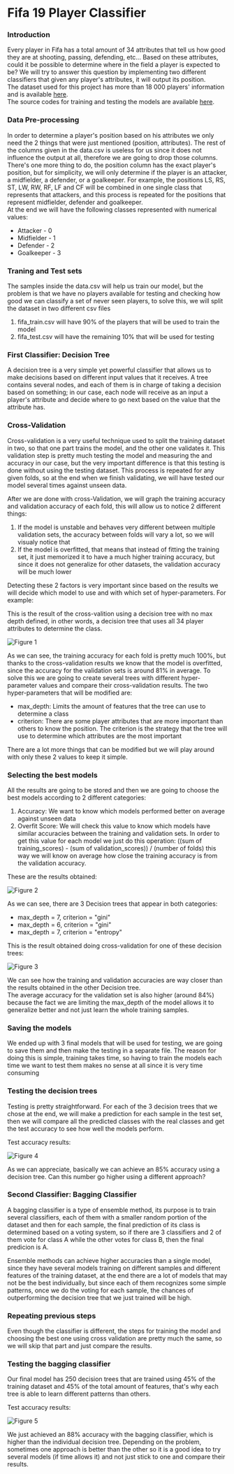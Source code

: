 # Fifa 19 Player Classifier

### Introduction

Every player in Fifa has a total amount of 34 attributes that tell us how good they are at shooting, passing, defending, etc...
Based on these attributes, could it be possible to determine where in the field a player is expected to be?
We will try to answer this question by implementing two different classifiers that given any player's attributes, it will output its position.<br>
The dataset used for this project has more than 18 000 players' information and is available [here](https://www.kaggle.com/karangadiya/fifa19).<br>
The source codes for training and testing the models are available [here](https://github.com/maci2233/Artificial_Intelligence/tree/master/machine_learning/Classification/Fifa_positions).


### Data Pre-processing

In order to determine a player's position based on his attributes we only need the 2 things that were just mentioned (position, attributes).
The rest of the columns given in the data.csv is useless for us since it does not influence the output at all, therefore we are going to
drop those columns.<br>
There's one more thing to do, the position column has the exact player's position, but for simplicity, we will only determine if the player
is an attacker, a midfielder, a defender, or a goalkeeper. For example, the positions LS, RS, ST, LW, RW, RF, LF and CF will be combined
in one single class that represents that attackers, and this process is repeated for the positions that represent midfielder, defender
and goalkeeper.<br>
At the end we will have the following classes represented with numerical values:
* Attacker - 0
* Midfielder - 1
* Defender - 2
* Goalkeeper - 3

### Traning and Test sets

The samples inside the data.csv will help us train our model, but the problem is that we have no players available for testing and checking how good we can classify a set of never seen players, to solve this, we will split the dataset in two different csv files

1. fifa_train.csv will have 90% of the players that will be used to train the model
2. fifa_test.csv will have the remaining 10% that will be used for testing

### First Classifier: Decision Tree

A decision tree is a very simple yet powerful classifier that allows us to make decisions based on different input values that it receives.
A tree contains several nodes, and each of them is in charge of taking a decision based on something; in our case, each node will
receive as an input a player's attribute and decide where to go next based on the value that the attribute has.

### Cross-Validation

Cross-validation is a very useful technique used to split the training dataset in two, so that one part trains
the model, and the other one validates it. This validation step is pretty much testing the model and
measuring the and accuracy in our case, but the very important difference is that this testing is done
without using the testing dataset. This process is repeated for any given folds, so at the end when we finish
validating, we will have tested our model several times against unseen data.

After we are done with cross-Validation, we will graph the training accuracy and validation accuracy of each fold, this will allow us to notice 2 different things:
1. If the model is unstable and behaves very different between multiple validation sets, the accuracy between folds will vary a lot, so we will visualy notice that
2. If the model is overfitted, that means that instead of fitting the training set, it just memorized it to have a much higher training accuracy, but since it does not generalize for other datasets, the validation accuracy will be much lower

Detecting these 2 factors is very important since based on the results we will decide which model to use and with which set of hyper-parameters. For example:

This is the result of the cross-valition using a decision tree with no max depth defined, in other words, a decision tree that uses all
34 player attributes to determine the class.

![Figure 1](https://github.com/maci2233/Artificial_Intelligence/blob/master/machine_learning/Classification/Fifa_positions/CV_no_max_depth.png)

As we can see, the training accuracy for each fold is pretty much 100%, but thanks to the cross-validation results we know that the model is overfitted, since the accuracy for the validation sets is around 81% in average. To solve this we are going to create several trees with different hyper-parameter values and compare their cross-validation results. The two hyper-parameters that will be modified are:
* max_depth: Limits the amount of features that the tree can use to determine a class
* criterion: There are some player attributes that are more important than others to know the position. The criterion is the strategy
that the tree will use to determine which attributes are the most important

There are a lot more things that can be modified but we will play around with only these 2 values to keep it simple.

### Selecting the best models

All the results are going to be stored and then we are going to choose the best models according to 2 different categories:
1. Accuracy: We want to know which models performed better on average against unseen data
2. Overfit Score: We will check this value to know which models have similar accuracies between the training and validation sets. In order to get this value for each model we just do this operation: ((sum of training_scores) - (sum of validation_scores)) / (number of folds) this way we will know on average how close the training accuracy is from the validation accuracy.

These are the results obtained:

![Figure 2](https://github.com/maci2233/Artificial_Intelligence/blob/master/machine_learning/Classification/Fifa_positions/CV_results.png)

As we can see, there are 3 Decision trees that appear in both categories:
* max_depth = 7, criterion = "gini"
* max_depth = 6, criterion = "gini"
* max_depth = 7, criterion = "entropy"

This is the result obtained doing cross-validation for one of these decision trees:

![Figure 3](https://github.com/maci2233/Artificial_Intelligence/blob/master/machine_learning/Classification/Fifa_positions/CV_MD7Cg.png)

We can see how the training and validation accuracies are way closer than the results obtained in the other Decision tree.<br>
The average accuracy for the validation set is also higher (around 84%) because the fact we are limiting the max_depth of the model allows it to generalize better and not just learn the whole training samples. 

### Saving the models

We ended up with 3 final models that will be used for testing, we are going to save them and then make the testing in a separate file.
The reason for doing this is simple, training takes time, so having to train the models each time we want to test them makes no sense at all since it is very time consuming

### Testing the decision trees

Testing is pretty straightforward. For each of the 3 decision trees that we chose at the end, we will make a prediction for each sample in the test set, then we will compare all the predicted classes with the real classes and get the test accuracy to see how well the models perform.

Test accuracy results:

![Figure 4](https://github.com/maci2233/Artificial_Intelligence/blob/master/machine_learning/Classification/Fifa_positions/decision_tree_tests.PNG)

As we can appreciate, basically we can achieve an 85% accuracy using a decision tree. Can this number go higher using a different approach?

### Second Classifier: Bagging Classifier

A bagging classifier is a type of ensemble method, its purpose is to train several classifiers, each of them with a smaller random portion of the dataset and then for each sample, the final prediction of its class is determined based on a voting system, so if there are 3 classifiers and 2 of them vote for class A while the other votes for class B, then the final predicion is A.

Ensemble methods can achieve higher accuracies than a single model, since they have several models training on different samples and different features of the training dataset, at the end there are a lot of models that may not be the best individually, but since each of them recognizes some simple patterns, once we do the voting for each sample, the chances of outperforming the decision tree that we just trained will be high.

### Repeating previous steps

Even though the classifier is different, the steps for training the model and choosing the best one using cross validation are pretty much the same, so we will skip that part and just compare the results.

### Testing the bagging classifier

Our final model has 250 decision trees that are trained using 45% of the training dataset and 45% of the total amount of features, that's why each tree is able to learn different patterns than others.

Test accuracy results:

![Figure 5](https://github.com/maci2233/Artificial_Intelligence/blob/master/machine_learning/Classification/Fifa_positions/bagging_tests.PNG)

We just achieved an 88% accuracy with the bagging classifier, which is higher than the individual decision tree. Depending on the problem, sometimes one approach is better than the other so it is a good idea to try several models (if time allows it) and not just stick to one and compare their results.

